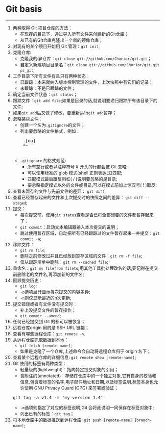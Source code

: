 # Git basis
---
1. 两种取得 Git 项目仓库的方法：
    * 在现存的目录下，通过导入所有文件来创建新的Git仓库；
    * 从已有的Git仓库克隆出一个新的镜像仓库；
2. 对现有的某个项目开始用 Git 管理：`git init`;
3. 克隆仓库: 
    * 克隆我的git仓库：`git clone git://github.com/Chorior/git.git`；
    * 自定义新建项目目录名：`git clone git://github.com/Chorior/git.git pz_git`;
4. 工作目录下所有文件有且只有两种状态：
    * 已跟踪：本来就纳入版本控制管理的文件，上次快照中有它们的记录；
    * 未跟踪：不是已跟踪的文件；
5. 确定当前文件状态：`git status`；
6. 跟踪文件：`git add file`;如果是目录的话,就说明要递归跟踪所有该目录下的文件;
7. 如果`git add`后又做了修改，要重新运行`git add`暂存；
8. 忽略某些文件：
    * 创建一个名为`.gitignore`的文件；
    * 列出要忽略的文件格式，例如：
       <pre>
       .[oa]
       *~
       </pre>
    * `.gitignore` 的格式规范:
        * 所有空行或者以注释符号 # 开头的行都会被 Git 忽略;
        * 可以使用标准的 glob 模式(shell 正则表达式)匹配;
        * 匹配模式最后跟反斜杠( / )说明要忽略的是目录;
        * 要忽略指定模式以外的文件或目录,可以在模式前加上惊叹号( ! )取反;
9. 查看未暂存的文件与先前文件的差异： `git diff`;
10. 查看已经暂存起来的文件和上次提交时的快照之间的差异： `git diff --staged`;
11. 提交：
    * 每次提交前，使用`git status`查看是否已将全部想要的文件都暂存起来了；
    * `git commit`：启动文本编辑器输入本次提交的说明；
    * 跳过使用暂存区域，自动把所有已经跟踪过的文件暂存起来一并提交：`git commit -a`;
12. 移除文件：
    * `git rm file`;
    * 删除之前修改过并且已经放到暂存区域的文件：`git rm -f file`;
    * 仅从跟踪清单中删除：`git rm --cached file`;
13. 重命名：`git mv filefrom fileto`;用其他工具批处理改名的话,要记得在提交前删除老的文件名,再添加新的文件名;
14. 回顾提交历史：
    * `git log`;
    * `-p`选项展开显示每次提交的内容差异;
    * `-n`则仅显示最近的n次更新;
15. 提交错误或者有文件没有提交时：
    * 补上没提交文件的暂存操作；
    * `git commit --amend`;
16. 任何已经提交到 Git 的都可以被恢复；
17. 远程仓库origin 用的是 SSH URL 链接；
18. 查看有哪些远程仓库：`git remote -v`;
19. 从远程仓库抓取数据到本地：
    * `git fetch [remote-name]`;
    * 如果是克隆了一个仓库,上述命令会自动将远程仓库归于 origin 名下；
20. 查看某个远程仓库的详细信息: `git remote show [remote-name]`;
21. Git 使用的标签有两种类型：
    * 轻量级的(lightweight)：指向特定提交对象的引用；
    * 含附注的(annotated)：存储在仓库中的一个独立对象,它有自身的校验和信息,包含着标签的名字,电子邮件地址和日期,以及标签说明,标签本身也允许使用 GNU Privacy Guard (GPG) 来签署或验证；
    <pre>
    git tag -a v1.4 -m 'my version 1.4'
    </pre>
    * `-m`选项则指定了对应的标签说明,Git 会将此说明一同保存在标签对象中;
    * 列出已有的标签：`git tag`；
22. 将本地仓库中的数据推送到远程仓库: `git push [remote-name] [branch-name]`; 
    
    
